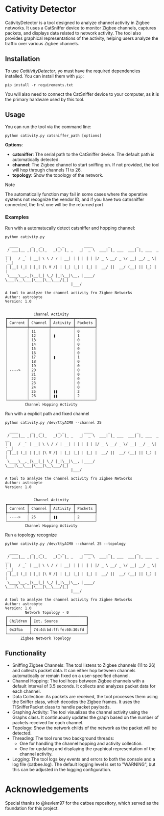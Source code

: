 # Cativity Detector
CativityDetector is a tool designed to analyze channel activity in Zigbee networks. It uses a CatSniffer device to monitor Zigbee channels, captures packets, and displays data related to network activity. The tool also provides graphical representations of the activity, helping users analyze the traffic over various Zigbee channels.

## Installation
To use *CatitivityDetector*, yo must have the required dependencies installed. You can install them with `pip`:
```shell
pip install -r requirements.txt
```
You will also need to connect the CatSniffer device to your computer, as it is the primary hardware used by this tool.

## Usage
You can run the tool via the command line:
```shell
python cativity.py catsniffer_path [options]
```
**Options**:

- **catsniffer**: The serial path to the CatSniffer device. The default path is automatically detected.
- **channel**: The Zigbee channel to start sniffing on. If not provided, the tool will hop through channels 11 to 26.
- **topology**: Show the topology of the network.

> [!NOTE]
> The automatically function may fail in some cases where the operative systems not recognize the vendor ID, and if you have two catnsniffer connected, the first one will be the returned port

### Examples
Run with a automatucally detect catsniffer and hopping channel:
```shell
python cativity.py

  ____      _   _       _ _         ____       _            _             
 / ___|__ _| |_(_)_   _(_) |_ _   _|  _ \  ___| |_ ___  ___| |_ ___  _ __ 
| |   / _` | __| \ \ / / | __| | | | | | |/ _ \ __/ _ \/ __| __/ _ \| '__|
| |__| (_| | |_| |\ V /| | |_| |_| | |_| |  __/ ||  __/ (__| || (_) | |   
 \____\__,_|\__|_| \_/ |_|\__|\__, |____/ \___|\__\___|\___|\__\___/|_|   
                              |___/                                       

A tool to analyze the channel activity fro Zigbee Networks
Author: astrobyte
Version: 1.0


             Channel Activity             
┏━━━━━━━━━┳━━━━━━━━━┳━━━━━━━━━━┳━━━━━━━━━┓
┃ Current ┃ Channel ┃ Activity ┃ Packets ┃
┡━━━━━━━━━╇━━━━━━━━━╇━━━━━━━━━━╇━━━━━━━━━┩
│         │ 11      │          │ 0       │
│         │ 12      │ ❚        │ 1       │
│         │ 13      │          │ 0       │
│         │ 14      │          │ 0       │
│         │ 15      │          │ 0       │
│         │ 16      │          │ 0       │
│         │ 17      │ ❚        │ 1       │
│         │ 18      │          │ 0       │
│         │ 19      │          │ 0       │
│ ---->   │ 20      │          │ 0       │
│         │ 21      │          │ 0       │
│         │ 22      │          │ 0       │
│         │ 23      │          │ 0       │
│         │ 24      │          │ 0       │
│         │ 25      │ ❚❚       │ 2       │
│         │ 26      │ ❚❚       │ 2       │
└─────────┴─────────┴──────────┴─────────┘
         Channel Hopping Activity  
```

Run with a explicit path and fixed channel
```shell
python cativity.py /dev/ttyACM0 --channel 25

  ____      _   _       _ _         ____       _            _             
 / ___|__ _| |_(_)_   _(_) |_ _   _|  _ \  ___| |_ ___  ___| |_ ___  _ __ 
| |   / _` | __| \ \ / / | __| | | | | | |/ _ \ __/ _ \/ __| __/ _ \| '__|
| |__| (_| | |_| |\ V /| | |_| |_| | |_| |  __/ ||  __/ (__| || (_) | |   
 \____\__,_|\__|_| \_/ |_|\__|\__, |____/ \___|\__\___|\___|\__\___/|_|   
                              |___/                                       

A tool to analyze the channel activity fro Zigbee Networks
Author: astrobyte
Version: 1.0


             Channel Activity             
┏━━━━━━━━━┳━━━━━━━━━┳━━━━━━━━━━┳━━━━━━━━━┓
┃ Current ┃ Channel ┃ Activity ┃ Packets ┃
┡━━━━━━━━━╇━━━━━━━━━╇━━━━━━━━━━╇━━━━━━━━━┩
│ ---->   │ 25      │ ❚❚       │ 2       │
└─────────┴─────────┴──────────┴─────────┘
         Channel Hopping Activity 
```

Run a topology recognize
```shell
python cativity.py /dev/ttyACM0 --channel 25 --topology

  ____      _   _       _ _         ____       _            _             
 / ___|__ _| |_(_)_   _(_) |_ _   _|  _ \  ___| |_ ___  ___| |_ ___  _ __ 
| |   / _` | __| \ \ / / | __| | | | | | |/ _ \ __/ _ \/ __| __/ _ \| '__|
| |__| (_| | |_| |\ V /| | |_| |_| | |_| |  __/ ||  __/ (__| || (_) | |   
 \____\__,_|\__|_| \_/ |_|\__|\__, |____/ \___|\__\___|\___|\__\___/|_|   
                              |___/                                       

A tool to analyze the channel activity fro Zigbee Networks
Author: astrobyte
Version: 1.0
         Network Topology - 0         
┏━━━━━━━━━━┳━━━━━━━━━━━━━━━━━━━━━━━━━┓
┃ Children ┃ Ext. Source             ┃
┡━━━━━━━━━━╇━━━━━━━━━━━━━━━━━━━━━━━━━┩
│ 0x3fba   │ 74:4d:bd:ff:fe:60:30:fd │
└──────────┴─────────────────────────┘
       Zigbee Network Topology 
```

## Functionality
- Sniffing Zigbee Channels: The tool listens to Zigbee channels (11 to 26) and collects packet data. It can either hop between channels automatically or remain fixed on a user-specified channel.
- Channel Hopping: The tool hops between Zigbee channels with a default interval of 3.5 seconds. It collects and analyzes packet data for each channel.
- Data Collection: As packets are received, the tool processes them using the Sniffer class, which decodes the Zigbee frames. It uses the TISnifferPacket class to handle packet payloads.
- Graphing Activity: The tool visualizes the channel activity using the Graphs class. It continuously updates the graph based on the number of packets received for each channel.
- Topology: Show the network childs of the network as the packet will be detected.
- Threading: The tool runs two background threads:
  - One for handling the channel hopping and activity collection.
  - One for updating and displaying the graphical representation of the channel activity.
- Logging: The tool logs key events and errors to both the console and a log file (catbee.log). The default logging level is set to "WARNING", but this can be adjusted in the logging configuration.

# Acknowledgements
Special thanks to @kevlem97 for the catbee repository, which served as the foundation for this project.